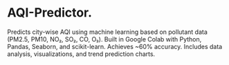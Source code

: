 # AQI-Predictor.
Predicts city-wise AQI using machine learning based on pollutant data (PM2.5, PM10, NO₂, SO₂, CO, O₃). Built in Google Colab with Python, Pandas, Seaborn, and scikit-learn. Achieves ~60% accuracy. Includes data analysis, visualizations, and trend prediction charts.
